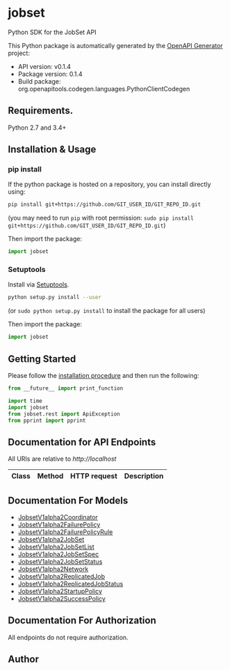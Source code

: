 # jobset
Python SDK for the JobSet API

This Python package is automatically generated by the [OpenAPI Generator](https://openapi-generator.tech) project:

- API version: v0.1.4
- Package version: 0.1.4
- Build package: org.openapitools.codegen.languages.PythonClientCodegen

## Requirements.

Python 2.7 and 3.4+

## Installation & Usage
### pip install

If the python package is hosted on a repository, you can install directly using:

```sh
pip install git+https://github.com/GIT_USER_ID/GIT_REPO_ID.git
```
(you may need to run `pip` with root permission: `sudo pip install git+https://github.com/GIT_USER_ID/GIT_REPO_ID.git`)

Then import the package:
```python
import jobset
```

### Setuptools

Install via [Setuptools](http://pypi.python.org/pypi/setuptools).

```sh
python setup.py install --user
```
(or `sudo python setup.py install` to install the package for all users)

Then import the package:
```python
import jobset
```

## Getting Started

Please follow the [installation procedure](#installation--usage) and then run the following:

```python
from __future__ import print_function

import time
import jobset
from jobset.rest import ApiException
from pprint import pprint

```

## Documentation for API Endpoints

All URIs are relative to *http://localhost*

Class | Method | HTTP request | Description
------------ | ------------- | ------------- | -------------


## Documentation For Models

 - [JobsetV1alpha2Coordinator](docs/JobsetV1alpha2Coordinator.md)
 - [JobsetV1alpha2FailurePolicy](docs/JobsetV1alpha2FailurePolicy.md)
 - [JobsetV1alpha2FailurePolicyRule](docs/JobsetV1alpha2FailurePolicyRule.md)
 - [JobsetV1alpha2JobSet](docs/JobsetV1alpha2JobSet.md)
 - [JobsetV1alpha2JobSetList](docs/JobsetV1alpha2JobSetList.md)
 - [JobsetV1alpha2JobSetSpec](docs/JobsetV1alpha2JobSetSpec.md)
 - [JobsetV1alpha2JobSetStatus](docs/JobsetV1alpha2JobSetStatus.md)
 - [JobsetV1alpha2Network](docs/JobsetV1alpha2Network.md)
 - [JobsetV1alpha2ReplicatedJob](docs/JobsetV1alpha2ReplicatedJob.md)
 - [JobsetV1alpha2ReplicatedJobStatus](docs/JobsetV1alpha2ReplicatedJobStatus.md)
 - [JobsetV1alpha2StartupPolicy](docs/JobsetV1alpha2StartupPolicy.md)
 - [JobsetV1alpha2SuccessPolicy](docs/JobsetV1alpha2SuccessPolicy.md)


## Documentation For Authorization

 All endpoints do not require authorization.

## Author



